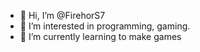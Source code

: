 - 👋 Hi, I’m @FirehorS7
- 👀 I’m interested in programming, gaming.
- 🌱 I’m currently learning to make games
